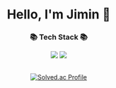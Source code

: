 
<div align="center">
  <h1>Hello, I'm Jimin 👋</h1>

  <h3>📚 Tech Stack 📚</h3>
  <img src="https://img.shields.io/badge/React-61DAFB?style=flat-square&logo=React&logoColor=white" />
  <img src="https://img.shields.io/badge/HTML-E34F26?style=flat-square&logo=HTML5&logoColor=white" />

  <br />


  <br />

  [![Solved.ac Profile](http://mazassumnida.wtf/api/v2/generate_badge?boj=1015yellow06)](https://solved.ac/thundevistan/)
</div>

